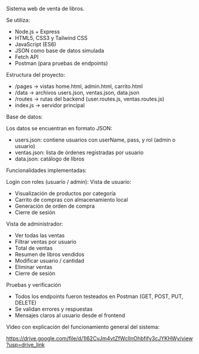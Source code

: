 Sistema web de venta de libros.

Se utiliza: 

- Node.js + Express
- HTML5, CSS3 y Tailwind CSS
- JavaScript (ES6)
- JSON como base de datos simulada
- Fetch API
- Postman (para pruebas de endpoints)

Estructura del proyecto: 

- /pages → vistas home.html, admin.html, carrito.html
- /data → archivos users.json, ventas.json, data.json
- /routes → rutas del backend (user.routes.js, ventas.routes.js)
- index.js → servidor principal

Base de datos:

Los datos se encuentran en formato JSON:
- users.json: contiene usuarios con userName, pass, y rol (admin o usuario)
- ventas.json: lista de órdenes registradas por usuario
- data.json: catálogo de libros

Funcionalidades implementadas:

Login con roles (usuario / admin):
Vista de usuario: 
- Visualización de productos por categoría
- Carrito de compras con almacenamiento local
- Generación de orden de compra
- Cierre de sesión

Vista de administrador:
- Ver todas las ventas
- Filtrar ventas por usuario
- Total de ventas
- Resumen de libros vendidos
- Modificar usuario / cantidad
- Eliminar ventas
- Cierre de sesión

Pruebas y verificación

- Todos los endpoints fueron testeados en Postman (GET, POST, PUT, DELETE)
- Se validan errores y respuestas
- Mensajes claros al usuario desde el frontend

Video con explicación del funcionamiento general del sistema:

https://drive.google.com/file/d/1I62CvJm4vtZfWcllnOhbfify3cJYKHWy/view?usp=drive_link
